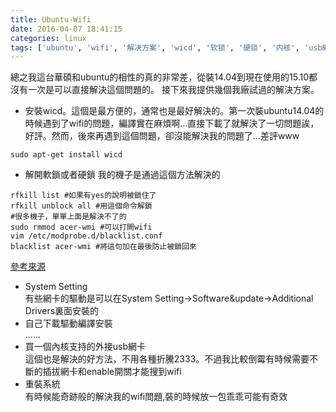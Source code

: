 ```yaml
---
title: Ubuntu-Wifi
date: 2016-04-07 18:41:15
categories: linux
tags: ['ubuntu', 'wifi', '解决方案', 'wicd', '软锁', '硬锁', '内核', 'usb網卡', '重装系统']
---
```

總之我這台華碩和ubuntu的相性的真的非常差，從裝14.04到現在使用的15.10都沒有一次是可以直接解決這個問題的。
接下來我提供幾個我廠試過的解決方案。
* 安裝wicd。這個是最方便的，通常也是最好解決的。第一次裝ubuntu14.04的時候遇到了wifi的問題，編譯實在麻煩啊...直接下載了就解決了一切問題誒，好評。然而，後來再遇到這個問題，卻沒能解決我的問題了...差評www  
```
sudo apt-get install wicd
```
* 解開軟鎖或者硬鎖
我的機子是通過這個方法解決的    
```
rfkill list #如果有yes的說明被鎖住了
rfkill unblock all #用這個命令解鎖
#很多機子，單單上面是解決不了的
sudo rmmod acer-wmi #可以打開wifi
vim /etc/modprobe.d/blacklist.conf
blacklist acer-wmi #將這句加在最後防止被鎖回來
```  
[參考來源](http://blog.csdn.net/ichsonx/article/details/40903005)
* System Setting  
有些網卡的驅動是可以在System Setting->Software&update->Additional Drivers裏面安裝的
* 自己下載驅動編譯安裝  
......
* 買一個內核支持的外接usb網卡  
這個也是解決的好方法，不用各種折騰2333。不過我比較倒霉有時候需要不斷的插拔網卡和enable開關才能搜到wifi
* 重裝系統  
有時候能奇跡般的解決我的wifi問題,裝的時候放一包乖乖可能有奇效
